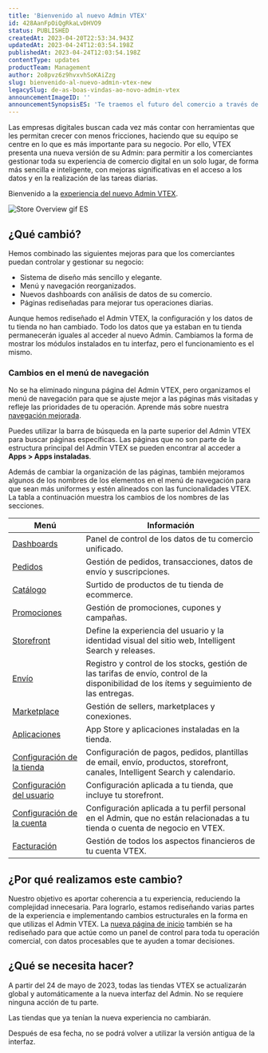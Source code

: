 ```yaml
---
title: 'Bienvenido al nuevo Admin VTEX'
id: 428AanFpOiQgRkaLvDHVO9
status: PUBLISHED
createdAt: 2023-04-20T22:53:34.943Z
updatedAt: 2023-04-24T12:03:54.198Z
publishedAt: 2023-04-24T12:03:54.198Z
contentType: updates
productTeam: Management
author: 2o8pvz6z9hvxvhSoKAiZzg
slug: bienvenido-al-nuevo-admin-vtex-new
legacySlug: de-as-boas-vindas-ao-novo-admin-vtex
announcementImageID: ''
announcementSynopsisES: 'Te traemos el futuro del comercio a través de nuestro nuevo VTEX Admin.'
---
```


Las empresas digitales buscan cada vez más contar con herramientas que les permitan crecer con menos fricciones, haciendo que su equipo se centre en lo que es más importante para su negocio. Por ello, VTEX presenta una nueva versión de su Admin: para permitir a los comerciantes gestionar toda su experiencia de comercio digital en un solo lugar, de forma más sencilla e inteligente, con mejoras significativas en el acceso a los datos y en la realización de las tareas diarias.

Bienvenido a la [experiencia del nuevo Admin VTEX](https://content.vtex.com/join-new-admin-beta-program-es/?utm_source=announcement&utm_medium=organic&utm_campaign=new_admin_beta).

![Store Overview gif ES](//images.ctfassets.net/alneenqid6w5/4vKmiLmTVUtaxn5vzpX5xq/b91a459e41bac28866c1165ca8fcc208/Store_Overview_gif_ES.gif)

## ¿Qué cambió?

Hemos combinado las siguientes mejoras para que los comerciantes puedan controlar y gestionar su negocio:

* Sistema de diseño más sencillo y elegante.
* Menú y navegación reorganizados.
* Nuevos dashboards con análisis de datos de su comercio.
* Páginas rediseñadas para mejorar tus operaciones diarias.

Aunque hemos rediseñado el Admin VTEX, la configuración y los datos de tu tienda no han cambiado. Todo los datos que ya estaban en tu tienda permanecerán iguales al acceder al nuevo Admin. Cambiamos la forma de mostrar los módulos instalados en tu interfaz, pero el funcionamiento es el mismo.

### Cambios en el menú de navegación

No se ha eliminado ninguna página del Admin VTEX, pero organizamos el menú de navegación para que se ajuste mejor a las páginas más visitadas y refleje las prioridades de tu operación. Aprende más sobre nuestra [navegación mejorada](https://help.vtex.com/es/tutorial/vtex-admin-start-here--5bBA7QgKuU2wL2Aq11pqAA).

Puedes utilizar la barra de búsqueda en la parte superior del Admin VTEX para buscar páginas específicas. Las páginas que no son parte de la estructura principal del Admin VTEX se pueden encontrar al acceder a **Apps > Apps instaladas**.

Además de cambiar la organización de las páginas, también mejoramos algunos de los nombres de los elementos en el menú de navegación para que sean más uniformes y estén alineados con las funcionalidades VTEX. La tabla a continuación muestra los cambios de los nombres de las secciones.

| Menú                                                                                                                        | Información                                                                                                                                 |
| --------------------------------------------------------------------------------------------------------------------------- | ------------------------------------------------------------------------------------------------------------------------------------------- |
| [Dashboards](https://help.vtex.com/es/tutorial/vista-general-dashboards--1yn2nZUoXtDO3teTEJsCNl#)                              | Panel de control de los datos de tu comercio unificado.                                                                                     |
| [Pedidos](https://help.vtex.com/es/tutorial/pedidos-vision-general--tutorials_201#)                                     | Gestión de pedidos, transacciones, datos de envío y suscripciones.                                                                          |
| [Catálogo](https://help.vtex.com/es/tutorial/vision-general-catalogo--FFrumKPYFpvIWKRXfhQYp)                                   | Surtido de productos de tu tienda de ecommerce.                                                                                             |
| [Promociones](https://help.vtex.com/es/tutorial/visao-geral-promocoes--3PeHVYcooLIDmA33IAnjhm)                              | Gestión de promociones, cupones y campañas.                                                                                                 |
| [Storefront](https://help.vtex.com/es/tutorial/vision-general-storefront--7cRrL2xtY7HDqiyep1PxIS#)                              | Define la experiencia del usuario y la identidad visual del sitio web, Intelligent Search y releases.                                       |
| [Envío](https://help.vtex.com/es/tutorial/vision-general-envio--6Qc1DsKIht2l7elwJCLddX)                                         | Registro y control de los stocks, gestión de las tarifas de envío, control de la disponibilidad de los ítems y seguimiento de las entregas. |
| [Marketplace](https://help.vtex.com/es/tutorial/vision-general-marketplace--40Zd0z9h2RXsM9uMUp3kEb#)                               | Gestión de sellers, marketplaces y conexiones.                                                                                              |
| [Aplicaciones](https://help.vtex.com/es/tutorial/visao-geral-apps--4xfsHXyAQTjbZNuiKl6Y0e#)                                  | App Store y aplicaciones instaladas en la tienda.                                                                                           |
| [Configuración de la tienda](https://help.vtex.com/es/tutorial/vision-general-configuraciones-de-la-tienda--6VtlMoid6iM9dP14X1CopT)   | Configuración de pagos, pedidos, plantillas de email, envío, productos, storefront, canales, Intelligent Search y calendario.               |
| [Configuración del usuario](https://help.vtex.com/es/tutorial/visao-geral-configuracoes-de-usuario--3Qsy4ce1FrWKZPoMeEQY34) | Configuración aplicada a tu tienda, que incluye tu storefront.                                                                              |
| [Configuración de la cuenta](https://help.vtex.com/es/tutorial/visao-geral-configuracoes-da-conta--6USYxLuzNt4uAkvjdPF7I8)  | Configuración aplicada a tu perfil personal en el Admin, que no están relacionadas a tu tienda o cuenta de negocio en VTEX.                 |
| [Facturación](https://help.vtex.com/es/tutorial/visao-geral-faturas--6UxfCl4fw4GmyQwoUuIcQs)                                | Gestión de todos los aspectos financieros de tu cuenta VTEX.                                                                                |

## ¿Por qué realizamos este cambio?

Nuestro objetivo es aportar coherencia a tu experiencia, reduciendo la complejidad innecesaria. Para lograrlo, estamos rediseñando varias partes de la experiencia e implementando cambios estructurales en la forma en que utilizas el Admin VTEX. La [nueva página de inicio](https://help.vtex.com/es/tutorial/vista-general-de-la-tienda--P8ahguoRs0U3PzmXg2wuQ) también se ha rediseñado para que actúe como un panel de control para toda tu operación comercial, con datos procesables que te ayuden a tomar decisiones.

## ¿Qué se necesita hacer?

A partir del 24 de mayo de 2023, todas las tiendas VTEX se actualizarán global y automáticamente a la nueva interfaz del Admin. No se requiere ninguna acción de tu parte.

Las tiendas que ya tenían la nueva experiencia no cambiarán.

Después de esa fecha, no se podrá volver a utilizar la versión antigua de la interfaz.
